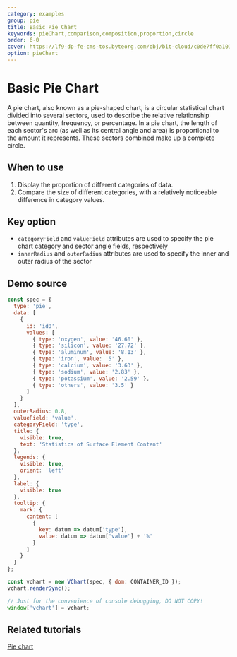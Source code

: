 ```yaml
---
category: examples
group: pie
title: Basic Pie Chart
keywords: pieChart,comparison,composition,proportion,circle
order: 6-0
cover: https://lf9-dp-fe-cms-tos.byteorg.com/obj/bit-cloud/c0de7ff0a101bd4cb25c81707.png
option: pieChart
---
```


# Basic Pie Chart

A pie chart, also known as a pie-shaped chart, is a circular statistical chart divided into several sectors, used to describe the relative relationship between quantity, frequency, or percentage. In a pie chart, the length of each sector's arc (as well as its central angle and area) is proportional to the amount it represents. These sectors combined make up a complete circle.

## When to use

1. Display the proportion of different categories of data.
2. Compare the size of different categories, with a relatively noticeable difference in category values.

## Key option

- `categoryField` and `valueField` attributes are used to specify the pie chart category and sector angle fields, respectively
- `innerRadius` and `outerRadius` attributes are used to specify the inner and outer radius of the sector

## Demo source

```javascript livedemo
const spec = {
  type: 'pie',
  data: [
    {
      id: 'id0',
      values: [
        { type: 'oxygen', value: '46.60' },
        { type: 'silicon', value: '27.72' },
        { type: 'aluminum', value: '8.13' },
        { type: 'iron', value: '5' },
        { type: 'calcium', value: '3.63' },
        { type: 'sodium', value: '2.83' },
        { type: 'potassium', value: '2.59' },
        { type: 'others', value: '3.5' }
      ]
    }
  ],
  outerRadius: 0.8,
  valueField: 'value',
  categoryField: 'type',
  title: {
    visible: true,
    text: 'Statistics of Surface Element Content'
  },
  legends: {
    visible: true,
    orient: 'left'
  },
  label: {
    visible: true
  },
  tooltip: {
    mark: {
      content: [
        {
          key: datum => datum['type'],
          value: datum => datum['value'] + '%'
        }
      ]
    }
  }
};

const vchart = new VChart(spec, { dom: CONTAINER_ID });
vchart.renderSync();

// Just for the convenience of console debugging, DO NOT COPY!
window['vchart'] = vchart;
```

## Related tutorials

[Pie chart](link)
